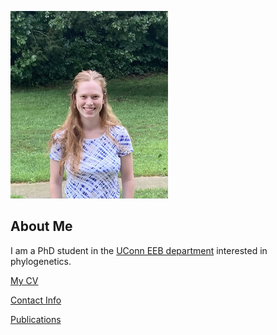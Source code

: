 ![image of Analisa Milkey](images/headshot.jpg "description")

## About Me
I am a PhD student in the [UConn EEB department](https://eeb.uconn.edu/) interested in phylogenetics.

[My CV](PDFs/cv.pdf)

[Contact Info](contact-info.html)

[Publications](publications.html)
